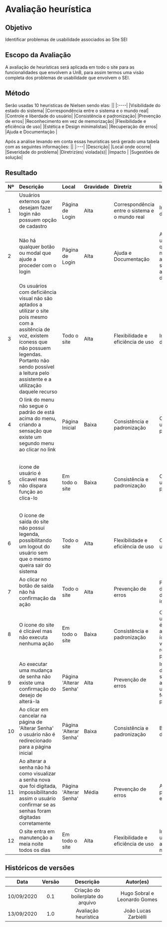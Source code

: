 # Avaliação heurística

## Objetivo

Identificar problemas de usabilidade associados ao Site SEI

## Escopo da Avaliação

A avaliação de heurísticas será aplicada em todo o site para as funcionalidades que envolvem a UnB, para assim termos uma visão completa dos problemas de usabilidade que envolvem o SEI.

## Método

Serão usadas 10 heuristicas de Nielsen sendo elas:
||
|:----|
|Visibilidade do estado do sistema|
|Correspondência entre o sistema e o mundo real|
|Controle e liberdade do usuário|
|Consistência e padronização|
|Prevenção de erros|
|Reconhecimento em vez de memorização|
|Flexibilidade e eficiência de uso|
|Estética e Design minimalistas|
|Recuperação de erros|
|Ajuda e Documentação |

Após a análise levando em conta essas heurísticas será gerado uma tabela com as seguintes informações:
||
|:---|
|Descrição|
|Local onde ocorre|
|Severidade do problema|
|Diretriz(es) violada(s)|
|Impacto |
|Sugestões de solução|

## Resultado

|Nº | Descrição | Local | Gravidade | Diretriz | Impacto | Solução |
|:- | :-------- |:----- | :-------- | :--------| :------ | :------ |
| 1 | Usuários externos que desejam fazer login não possuem opção de cadastro| Página de Login | Alta | Correspondência entre o sistema e o mundo real | Impossibilidade de uso | Criação de um botão de cadastro para usuários externos |
| 2 |Não há qualquer botão ou modal que ajude a proceder com o login| Página de Login | Alta | Ajuda e Documentação | Atrapalha o uso uma vez que é necessário acessar outro site para ter acesso a documentação | Trazer documentação para o próprio site|
| 3 | Os usuários com deficiência visual não são aptados a utilizar o site pois mesmo com a assitência de voz, existem íconess que não possuem legendas. Portanto não sendo possível a leitura pelo assistente e a utilização daquele recurso | Todo o site | Alta | Flexibilidade e eficiência de uso | Impossibilidade de uso | Adicionar legendas a todos os íconess |
| 4 | O link do menu não segue o padrão de está acima do menu, criando a sensação que existe um segundo menu ao clicar no link | Página Inicial | Baixa | Consistência e padronização | Confusão ao usar o site pela primeira vez | Mudar o local do link para acima do menu e transformá-lo para botão | 
| 5 | ícone de usuário é clicavel mas não dispara função ao clica-lo| Em todo o site | Baixa | Consistência e padronização |  Confusão ao usar o site pela primeira vez | Transformar as informações exibidas ao manter o cursor sobre o ícone em informações fixas e visíveis no cabeçalho do site |
| 6 | O ícone de saída do site não possui legenda, possibilitando um logout do usuário sem que o mesmo queira sair do sistema | Todo o site | Alta | Flexibilidade e eficiência de uso |  Confusão ao usar o site | Colocar legenda no botão de saída |
| 7 | Ao clicar no botão de saída não há confirmação da ação | Todo o site  | Alta | Prevenção de erros | Possibilidade de execução de ação indesejada | Colocar um modal de confirmação de saída |
| 8 | O ícone do site é clicável mas não executa nenhuma ação | Em todo o site | Baixa | Consistência e padronização | Confusão ao usar o site pois é intuitivo que ao clicar no ícone do site você seja redirecionado a página inicial | Deixa o ícone não clicavel ou fazer o redirecionamento para página inicial ao clicar |
| 9 | Ao executar uma mudança de senha não existe uma confirmação do desejo de alterá-la | Página 'Alterar Senha'| Alta | Prevenção de erros | Impossibilidade de uso, pois a senha pode ser alterada para uma a qual não foi gravada pelo usuário | Colocar modal de confirmação de alteração de senha |
| 10 | Ao clicar em cancelar na página de 'Alterar Senha' o usuário não é redirecionado para a página inicial | Página 'Alterar Senha' | Baixa | Consistência e padronização | Baixo impacto de uso |  Redirecionar usuário para a página inicial ao clicar em cancelar |
| 11 | Ao alterar a senha não há como visualizar a senha nova que foi digitada, impossibilitando assim o usuário confirmar se as senhas foram digitadas corretamente | Página 'Alterar Senha' | Média | Prevenção de erros  | Alterar a senha para uma não esperada | Adicionar botão que retire a máscara da senha permitindo assim aque o usuário confirme que as senhas digitadas |
| 12 | O site entra em manutenção a meia noite todos os dias | Em todo o site | Alta | Flexibilidade e eficiência de uso | Impossibilita o uso do site após a meia noite | Tornar o site disponível 24 horas, 7 dias por semana |

## Históricos de versões

|    Data    | Versão |             Descrição             |          Autor(es)           |
| :--------: | :----: | :-------------------------------: | :--------------------------: |
| 10/09/2020 |  0.1   | Criação do boilerplate do arquivo | Hugo Sobral e Leonardo Gomes |
| 13/09/2020 |  1.0   | Avaliação heurística | João Lucas Zarbiélli |

